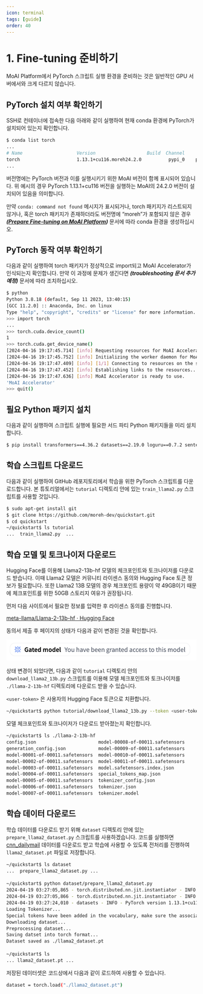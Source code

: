 ```yaml
---
icon: terminal
tags: [guide]
order: 40
---
```


# 1. Fine-tuning 준비하기

MoAI Platform에서 PyTorch 스크립트 실행 환경을 준비하는 것은 일반적인 GPU 서버에서와 크게 다르지 않습니다.

## PyTorch 설치 여부 확인하기

SSH로 컨테이너에 접속한 다음 아래와 같이 실행하여 현재 conda 환경에 PyTorch가 설치되어 있는지 확인합니다.

```bash
$ conda list torch
...
# Name                    Version                   Build  Channel
torch                     1.13.1+cu116.moreh24.2.0          pypi_0    pypi
...
```

버전명에는 PyTorch 버전과 이를 실행시키기 위한 MoAI 버전이 함께 표시되어 있습니다. 위 예시의 경우 PyTorch 1.13.1+cu116 버전을 실행하는 MoAI의 24.2.0 버전이 설치되어 있음을 의미합니다.

만약 `conda: command not found` 메시지가 표시되거나, torch 패키지가 리스트되지 않거나, 혹은 torch 패키지가 존재하더라도 버전명에 “moreh”가 포함되지 않은 경우 ***([Prepare Fine-tuning on MoAI Platform](/Supported_Documents/Prepare%20Fine-tuning%20on%20MoAI%20Platform.md))*** 문서에 따라 conda 환경을 생성하십시오.

## PyTorch 동작 여부 확인하기

다음과 같이 실행하여 torch 패키지가 정상적으로 import되고 MoAI Accelerator가 인식되는지 확인합니다. 만약 이 과정에 문제가 생긴다면 ***(troubleshooting 문서 추가 예정)*** 문서에 따라 조치하십시오.

```bash
$ python
Python 3.8.18 (default, Sep 11 2023, 13:40:15)
[GCC 11.2.0] :: Anaconda, Inc. on linux
Type "help", "copyright", "credits" or "license" for more information.
>>> import torch
...
>>> torch.cuda.device_count()
1
>>> torch.cuda.get_device_name()
[2024-04-16 19:17:45.714] [info] Requesting resources for MoAI Accelerator from the server...
[2024-04-16 19:17:45.752] [info] Initializing the worker daemon for MoAI Accelerator
[2024-04-16 19:17:47.409] [info] [1/1] Connecting to resources on the server (192.168.110.00:24158)...
[2024-04-16 19:17:47.452] [info] Establishing links to the resources...
[2024-04-16 19:17:47.636] [info] MoAI Accelerator is ready to use.
'MoAI Accelerator'
>>> quit()
```

## 필요 Python 패키지 설치

다음과 같이 실행하여 스크립트 실행에 필요한 서드 파티 Python 패키지들을 미리 설치합니다.

```bash
$ pip install transformers==4.36.2 datasets==2.19.0 loguru==0.7.2 sentencepiece==0.2.0
```

## 학습 스크립트 다운로드

다음과 같이 실행하여 GitHub 레포지토리에서 학습을 위한 PyTorch 스크립트를 다운로드합니다. 본 튜토리얼에서는 `tutorial` 디렉토리 안에 있는 `train_llama2.py` 스크립트를 사용할 것입니다.

```bash
$ sudo apt-get install git
$ git clone https://github.com/moreh-dev/quickstart.git
$ cd quickstart
~/quickstart$ ls tutorial
...  train_llama2.py  ...
```

## 학습 모델 및 토크나이저 다운로드

Hugging Face를 이용해 Llama2-13b-hf 모델의 체크포인트와 토크나이저를 다운로드 받습니다. 이때 Llama2 모델은 커뮤니티 라이센스 동의와 Hugging Face 토큰 정보가 필요합니다. 또한 Llama2 13B 모델의 경우 체크포인트 용량이 약 49GB이기 때문에 체크포인트를 위한 50GB 스토리지 여유가 권장됩니다.

먼저 다음 사이트에서 필요한 정보를 입력한 후 라이센스 동의를 진행합니다.

[meta-llama/Llama-2-13b-hf · Hugging Face](https://huggingface.co/meta-llama/Llama-2-13b-hf)

동의서 제출 후 페이지의 상태가 다음과 같이 변경된 것을 확인합니다.

![](alert.png)

상태 변경이 되었다면, 다음과 같이 `tutorial` 디렉토리 안의 `download_llama2_13b.py` 스크립트를 이용해 모델 체크포인트와 토크나이저를 `./llama-2-13b-hf` 디렉토리에 다운로드 받을 수 있습니다. 

`<user-token>` 은 사용자의 Hugging Face 토큰으로 치환합니다.

```bash
~/quickstart$ python tutorial/download_llama2_13b.py --token <user-token>
```

모델 체크포인트와 토크나이저가 다운로드 받아졌는지 확인합니다.

```bash
~/quickstart$ ls ./llama-2-13b-hf
config.json                       model-00008-of-00011.safetensors
generation_config.json            model-00009-of-00011.safetensors
model-00001-of-00011.safetensors  model-00010-of-00011.safetensors
model-00002-of-00011.safetensors  model-00011-of-00011.safetensors
model-00003-of-00011.safetensors  model.safetensors.index.json
model-00004-of-00011.safetensors  special_tokens_map.json
model-00005-of-00011.safetensors  tokenizer_config.json
model-00006-of-00011.safetensors  tokenizer.json
model-00007-of-00011.safetensors  tokenizer.model
```

## 학습 데이터 다운로드

학습 데이터를 다운로드 받기 위해 `dataset` 디렉토리 안에 있는 `prepare_llama2_dataset.py` 스크립트를 사용하겠습니다. 코드를 실행하면 [cnn_dailymail](https://huggingface.co/datasets/cnn_dailymail) 데이터를 다운로드 받고 학습에 사용할 수 있도록 전처리를 진행하여 `llama2_dataset.pt` 파일로 저장합니다.

```bash
~/quickstart$ ls dataset
...  prepare_llama2_dataset.py ...

~/quickstart$ python dataset/prepare_llama2_dataset.py
2024-04-19 03:27:05,865 - torch.distributed.nn.jit.instantiator - INFO - Created a temporary directory at /tmp/tmpjkaqeu3r
2024-04-19 03:27:05,866 - torch.distributed.nn.jit.instantiator - INFO - Writing /tmp/tmpjkaqeu3r/_remote_module_non_scriptable.py
2024-04-19 03:27:24,010 - datasets - INFO - PyTorch version 1.13.1+cu116.moreh24.2.0 available.
Loading Tokenizer...
Special tokens have been added in the vocabulary, make sure the associated word embeddings are fine-tuned or trained.
Downloading dataset...
Preprocessing dataset...
Saving datset into torch format...
Dataset saved as ./llama2_dataset.pt

~/quickstart$ ls
... llama2_dataset.pt ...
```

저장된 데이터셋은 코드상에서 다음과 같이 로드하여 사용할 수 있습니다.

```bash
dataset = torch.load("./llama2_dataset.pt")
```